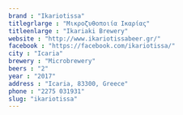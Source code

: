 ```yaml
---
brand : "Ikariotissa"
titlegrlarge : "Μικροζυθοποιία Ικαρίας"
titleenlarge : "Ikariaki Brewery"
website : "http://www.ikariotissabeer.gr/"
facebook : "https://facebook.com/ikariotissa/"
city : "Icaria"
brewery : "Microbrewery"
beers : "2"
year : "2017"
address : "Icaria, 83300, Greece"
phone : "2275 031931"
slug: "ikariotissa"
---
```

